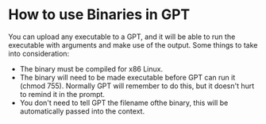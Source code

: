 # How to use Binaries in GPT

You can upload any executable to a GPT, and it will be able to run the executable with arguments and make use of the output. Some things to take into consideration:

- The binary must be compiled for x86 Linux.
- The binary will need to be made executable before GPT can run it (chmod 755). Normally GPT will remember to do this, but it doesn't hurt to remind it in the prompt.
- You don't need to tell GPT the filename ofthe binary, this will be automatically passed into the context.
